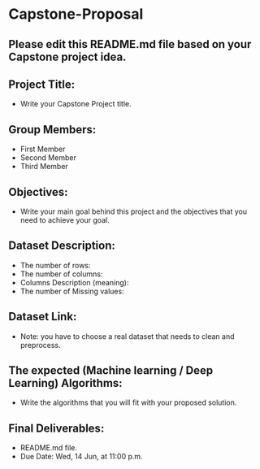 # Capstone-Proposal


## Please edit this README.md file based on your Capstone project idea.

## Project Title:
- Write your Capstone Project title.

## Group Members:
- First Member
- Second Member
- Third Member

## Objectives:
- Write your main goal behind this project and the objectives that you need to achieve your goal.


## Dataset Description:
- The number of rows:
- The number of columns:
- Columns Description (meaning):
- The number of Missing values:

## Dataset Link:
- Note: you have to choose a real dataset that needs to clean and preprocess.

## The expected (Machine learning / Deep Learning) Algorithms:
- Write the algorithms that you will fit with your proposed solution.

## Final Deliverables:
- README.md file.
- Due Date: Wed, 14 Jun, at 11:00 p.m.
